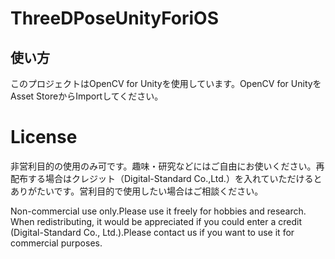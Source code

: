 # ThreeDPoseUnityForiOS

## 使い方
このプロジェクトはOpenCV for Unityを使用しています。OpenCV for UnityをAsset StoreからImportしてください。


# License
非営利目的の使用のみ可です。趣味・研究などにはご自由にお使いください。再配布する場合はクレジット（Digital-Standard Co.,Ltd.）を入れていただけるとありがたいです。営利目的で使用したい場合はご相談ください。

Non-commercial use only.Please use it freely for hobbies and research. When redistributing, it would be appreciated if you could enter a credit (Digital-Standard Co., Ltd.).Please contact us if you want to use it for commercial purposes.

